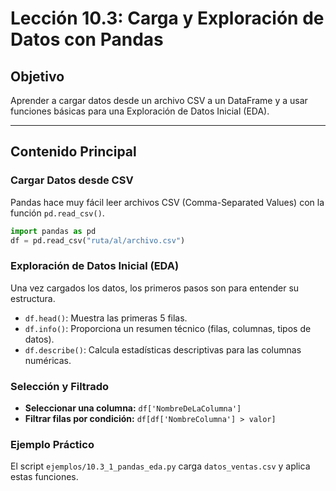 # Lección 10.3: Carga y Exploración de Datos con Pandas

## Objetivo

Aprender a cargar datos desde un archivo CSV a un DataFrame y a usar funciones básicas para una Exploración de Datos Inicial (EDA).

---

## Contenido Principal

### Cargar Datos desde CSV

Pandas hace muy fácil leer archivos CSV (Comma-Separated Values) con la función `pd.read_csv()`.

```python
import pandas as pd
df = pd.read_csv("ruta/al/archivo.csv")
```

### Exploración de Datos Inicial (EDA)

Una vez cargados los datos, los primeros pasos son para entender su estructura.

* `df.head()`: Muestra las primeras 5 filas.
* `df.info()`: Proporciona un resumen técnico (filas, columnas, tipos de datos).
* `df.describe()`: Calcula estadísticas descriptivas para las columnas numéricas.

### Selección y Filtrado

* **Seleccionar una columna:** `df['NombreDeLaColumna']`
* **Filtrar filas por condición:** `df[df['NombreColumna'] > valor]`

### Ejemplo Práctico

El script `ejemplos/10.3_1_pandas_eda.py` carga `datos_ventas.csv` y aplica estas funciones.
